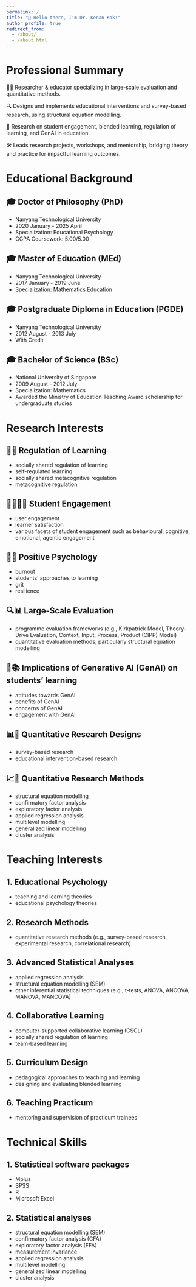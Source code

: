 ```yaml
---
permalink: /
title: "👋 Hello there, I'm Dr. Kenan Kok!"
author_profile: true
redirect_from: 
  - /about/
  - /about.html
---
```


# Professional Summary

👨‍🎓 Researcher & educator specializing in large-scale evaluation and quantitative methods.

🔍 Designs and implements educational interventions and survey-based research, using structural equation modelling.

🔬 Research on student engagement, blended learning, regulation of learning, and GenAI in education.

🛠️ Leads research projects, workshops, and mentorship, bridging theory and practice for impactful learning outcomes.

# Educational Background

## 🎓 Doctor of Philosophy (PhD)
- Nanyang Technological University
- 2020 January - 2025 April
- Specialization: Educational Psychology
- CGPA Coursework: 5.00/5.00

## 🎓 Master of Education (MEd)
- Nanyang Technological University
- 2017 January - 2019 June
- Specialization: Mathematics Education

## 🎓 Postgraduate Diploma in Education (PGDE)
- Nanyang Technological University
- 2012 August - 2013 July
- With Credit

## 🎓 Bachelor of Science (BSc)
- National University of Singapore
- 2009 August - 2012 July
- Specialization: Mathematics
- Awarded the Ministry of Education Teaching Award scholarship for undergraduate studies

# Research Interests

## 🧠📖 Regulation of Learning
- socially shared regulation of learning
- self-regulated learning
- socially shared metacognitive regulation
- metacognitive regulation

## 🙋‍♂️🙋‍♀️ Student Engagement
- user engagement
- learner satisfaction
- various facets of student engagement such as behavioural, cognitive, emotional, agentic engagement

## 🌻🤝 Positive Psychology
- burnout
- students’ approaches to learning
- grit
- resilience

## 🔍📊 Large-Scale Evaluation
- programme evaluation frameworks (e.g., Kirkpatrick Model, Theory-Drive Evaluation, Context, Input, Process, Product (CIPP) Model)
- quantitative evaluation methods, particularly structural equation modelling

## 🤖📚 Implications of Generative AI (GenAI) on students’ learning
- attitudes towards GenAI
- benefits of GenAI
- concerns of GenAI
- engagement with GenAI

## 📊📑 Quantitative Research Designs
- survey-based research
- educational intervention-based research

## 📈🧮 Quantitative Research Methods
- structural equation modelling
- confirmatory factor analysis
- exploratory factor analysis
- applied regression analysis
- multilevel modelling
- generalized linear modelling
- cluster analysis

# Teaching Interests

## 1. Educational Psychology 
- teaching and learning theories
- educational psychology theories

## 2. Research Methods
- quantitative research methods (e.g., survey-based research, experimental research, correlational research)

## 3. Advanced Statistical Analyses
- applied regression analysis
- structural equation modelling (SEM)
- other inferential statistical techniques (e.g., t-tests, ANOVA, ANCOVA, MANOVA, MANCOVA)

## 4. Collaborative Learning
- computer-supported collaborative learning (CSCL)
- socially shared regulation of learning
- team-based learning

## 5. Curriculum Design
- pedagogical approaches to teaching and learning
- designing and evaluating blended learning

## 6. Teaching Practicum
- mentoring and supervision of practicum trainees

# Technical Skills

## 1. Statistical software packages
- Mplus
- SPSS
- R
- Microsoft Excel

## 2. Statistical analyses
- structural equation modelling (SEM)
- confirmatory factor analysis (CFA)
- exploratory factor analysis (EFA)
- measurement invariance
- applied regression analysis
- multilevel modelling
- generalized linear modelling
- cluster analysis
